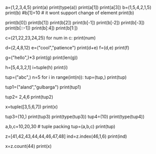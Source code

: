 a=(1,2,3,4,5)
print(a)
print(type(a))
print(a[1])
print(a[3])
b=(1,5,4,2,1,5)
print(b)
#b[1]=10 # it wont support change of element
print(b)

print(b[0])
print(b[1])
print(b[2])
print(b[-1])
print(b[-2])
print(b[-3])
print(b[::-1])
print(b[:4])
print(b[1:])

c=(21,22,23,24,25)
for num in c:
 print(num)
 
d=(2,4,8,12)
e=("cool","patience")
print(d+e)
f=(d,e)
print(f)

g=("hello",)*3
print(g)
print(len(g))

h=[5,4,3,2,1]
i=tuple(h)
print(i)

tup=("abc",)
n=5
for i in range(int(n)):
    tup=(tup,)
    print(tup)
    
tup1=("aland","gulbarga")
print(tup1)

tup2= 2,4,6
print(tup2)

x=tuple([3,5,6,7])
print(x)

tup3=(10,)
print(tup3)
print(type(tup3))
tup4=(10)
print(type(tup4))

a,b,c=10,20,30  # tuple packing
tup=(a,b,c)
print(tup)

z=[41,42,43,44,44,46,47,48]
ind=z.index(46,1,6)
print(ind)

x=z.count(44)
print(x)




 



